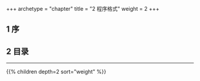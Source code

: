 +++
archetype = "chapter"
title = "2 程序格式"
weight = 2
+++

## 1 序

## 2 目录
<hr>
{{% children depth=2 sort="weight" %}}